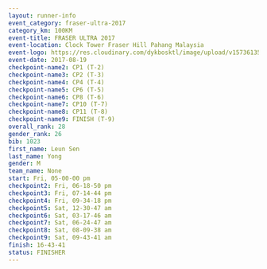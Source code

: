 ```yaml
---
layout: runner-info 
event_category: fraser-ultra-2017 
category_km: 100KM 
event-title: FRASER ULTRA 2017 
event-location: Clock Tower Fraser Hill Pahang Malaysia 
event-logo: https://res.cloudinary.com/dykbosktl/image/upload/v1573613535/Logo/logo_mfst7w.jpg 
event-date: 2017-08-19 
checkpoint-name2: CP1 (T-2) 
checkpoint-name3: CP2 (T-3) 
checkpoint-name4: CP4 (T-4) 
checkpoint-name5: CP6 (T-5) 
checkpoint-name6: CP8 (T-6) 
checkpoint-name7: CP10 (T-7) 
checkpoint-name8: CP11 (T-8) 
checkpoint-name9: FINISH (T-9) 
overall_rank: 28
gender_rank: 26
bib: 1023
first_name: Leun Sen
last_name: Yong
gender: M
team_name: None
start: Fri, 05-00-00 pm
checkpoint2: Fri, 06-18-50 pm
checkpoint3: Fri, 07-14-44 pm
checkpoint4: Fri, 09-34-18 pm
checkpoint5: Sat, 12-30-47 am
checkpoint6: Sat, 03-17-46 am
checkpoint7: Sat, 06-24-47 am
checkpoint8: Sat, 08-09-38 am
checkpoint9: Sat, 09-43-41 am
finish: 16-43-41
status: FINISHER
---
```

